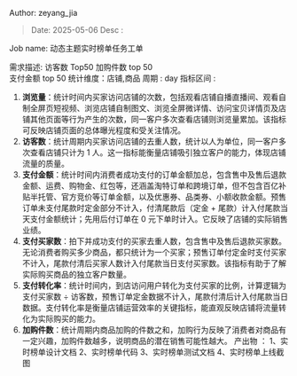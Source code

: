 Author: zeyang_jia
> Date:   2025-05-06
> Desc :

Job name: 动态主题实时榜单任务工单

需求描述:
访客数 Top50
加购件数 top 50    
支付金额 top 50
统计维度：店铺,商品
周期 : day
指标区间 :
1. **浏览量**：统计时间内买家访问店铺的次数，包括观看店铺自播直播间、观看自制全屏页短视频、浏览店铺自制图文、浏览全屏微详情、访问宝贝详情页及店铺其他页面等行为产生的次数，同一客户多次查看店铺则浏览量累加。该指标可反映店铺页面的总体曝光程度和受关注情况。
2. **访客数**：统计周期内买家访问店铺的去重人数，统计以人为单位，同一客户多次查看店铺只计为 1 人。这一指标能衡量店铺吸引独立客户的能力，体现店铺流量的质量。
3. **支付金额**：统计时间内消费者成功支付的订单金额加总，包含售中及售后退款金额、运费、购物金、红包等，还涵盖淘特订单和跨境订单，但不包含百亿补贴半托管、官方竞价等订单金额，以及优惠券、品类券、小额收款金额。预售订单未支付尾款时定金部分不计入，付清尾款后（定金 + 尾款）计入付尾款当天支付金额统计；先用后付订单在 0 元下单时计入。它反映了店铺的实际销售业绩。
4. **支付买家数**：拍下并成功支付的买家去重人数，包含售中及售后退款买家数。无论消费者购买多少商品，都只统计为一个买家；预售订单付定金时支付买家不计入，尾款付清后买家人数计入付尾款当日支付买家数。该指标有助于了解实际购买商品的独立客户数量。
5. **支付转化率**：统计时间内，到店访问用户转化为支付买家的比例，计算逻辑为支付买家数 ÷ 访客数，预售订单定金数据不计入，尾款付清后计入付尾款当日数据。支付转化率是衡量店铺运营效率的关键指标，能直观反映店铺将流量转化为实际购买的能力。
6. **加购件数**：统计周期内商品加购的件数之和，加购行为反映了消费者对商品有一定兴趣，加购件数越多，说明商品的潜在销售可能性越大。
   产出物 ：
   1、实时榜单设计文档
   2、实时榜单代码
   3、实时榜单测试文档
   4、实时榜单上线截图